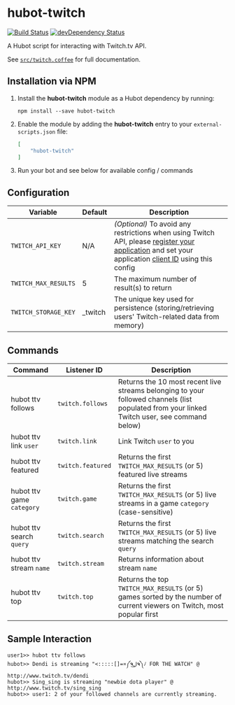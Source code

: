 # hubot-twitch

[![Build Status](https://travis-ci.org/ClaudeBot/hubot-twitch.svg)](https://travis-ci.org/ClaudeBot/hubot-twitch)
[![devDependency Status](https://david-dm.org/ClaudeBot/hubot-twitch/dev-status.svg)](https://david-dm.org/ClaudeBot/hubot-twitch#info=devDependencies)

A Hubot script for interacting with Twitch.tv API.

See [`src/twitch.coffee`](src/twitch.coffee) for full documentation.


## Installation via NPM

1. Install the __hubot-twitch__ module as a Hubot dependency by running:

    ```
    npm install --save hubot-twitch
    ```

2. Enable the module by adding the __hubot-twitch__ entry to your `external-scripts.json` file:

    ```json
    [
        "hubot-twitch"
    ]
    ```

3. Run your bot and see below for available config / commands


## Configuration

Variable | Default | Description
--- | --- | ---
`TWITCH_API_KEY` | N/A | _(Optional)_ To avoid any restrictions when using Twitch API, please [register your application](http://www.twitch.tv/settings/connections) and set your application [client ID](https://github.com/justintv/Twitch-API/blob/master/authentication.md#developer-setup) using this config
`TWITCH_MAX_RESULTS` | 5 | The maximum number of result(s) to return
`TWITCH_STORAGE_KEY` | _twitch | The unique key used for persistence (storing/retrieving users' Twitch-related data from memory)


## Commands

Command | Listener ID | Description
--- | --- | ---
hubot ttv follows | `twitch.follows` | Returns the 10 most recent live streams belonging to your followed channels (list populated from your linked Twitch user, see command below)
hubot ttv link `user` | `twitch.link` | Link Twitch `user` to you
hubot ttv featured | `twitch.featured` | Returns the first `TWITCH_MAX_RESULTS` (or 5) featured live streams
hubot ttv game `category` | `twitch.game` | Returns the first `TWITCH_MAX_RESULTS` (or 5) live streams in a game `category` (case-sensitive)
hubot ttv search `query` | `twitch.search` | Returns the first `TWITCH_MAX_RESULTS` (or 5) live streams matching the search `query`
hubot ttv stream `name` | `twitch.stream` | Returns information about stream `name`
hubot ttv top | `twitch.top` | Returns the top `TWITCH_MAX_RESULTS` (or 5) games sorted by the number of current viewers on Twitch, most popular first


## Sample Interaction

```
user1>> hubot ttv follows
hubot>> Dendi is streaming "<:::::[]=¤༼ຈل͜ຈ༽ﾉ FOR THE WATCH" @ http://www.twitch.tv/dendi
hubot>> Sing_sing is streaming "newbie dota player" @ http://www.twitch.tv/sing_sing
hubot>> user1: 2 of your followed channels are currently streaming.
```
